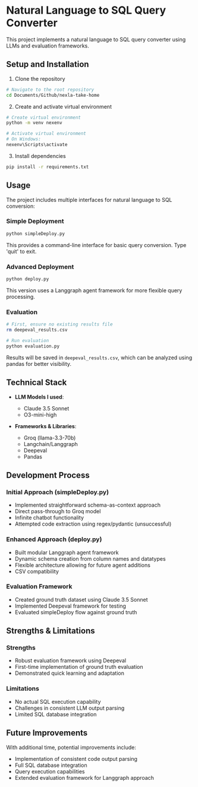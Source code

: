 # Natural Language to SQL Query Converter

This project implements a natural language to SQL query converter using LLMs and evaluation frameworks.

## Setup and Installation

1. Clone the repository
```bash
# Navigate to the root repository
cd Documents/Github/nexla-take-home
```

2. Create and activate virtual environment
```bash
# Create virtual environment
python -m venv nexenv

# Activate virtual environment
# On Windows:
nexenv\Scripts\activate
```

3. Install dependencies
```bash
pip install -r requirements.txt
```

## Usage

The project includes multiple interfaces for natural language to SQL conversion:

### Simple Deployment
```bash
python simpleDeploy.py
```
This provides a command-line interface for basic query conversion. Type 'quit' to exit.

### Advanced Deployment
```bash
python deploy.py
```
This version uses a Langgraph agent framework for more flexible query processing.

### Evaluation
```bash
# First, ensure no existing results file
rm deepeval_results.csv

# Run evaluation
python evaluation.py
```
Results will be saved in `deepeval_results.csv`, which can be analyzed using pandas for better visibility.

## Technical Stack

- **LLM Models I used**: 
  - Claude 3.5 Sonnet
  - O3-mini-high

- **Frameworks & Libraries**:
  - Groq (llama-3.3-70b)
  - Langchain/Langgraph
  - Deepeval
  - Pandas

## Development Process

### Initial Approach (simpleDeploy.py)
- Implemented straightforward schema-as-context approach
- Direct pass-through to Groq model
- Infinite chatbot functionality
- Attempted code extraction using regex/pydantic (unsuccessful)

### Enhanced Approach (deploy.py)
- Built modular Langgraph agent framework
- Dynamic schema creation from column names and datatypes
- Flexible architecture allowing for future agent additions
- CSV compatibility

### Evaluation Framework
- Created ground truth dataset using Claude 3.5 Sonnet
- Implemented Deepeval framework for testing
- Evaluated simpleDeploy flow against ground truth

## Strengths & Limitations

### Strengths
- Robust evaluation framework using Deepeval
- First-time implementation of ground truth evaluation
- Demonstrated quick learning and adaptation

### Limitations
- No actual SQL execution capability
- Challenges in consistent LLM output parsing
- Limited SQL database integration

## Future Improvements

With additional time, potential improvements include:

- Implementation of consistent code output parsing
- Full SQL database integration
- Query execution capabilities
- Extended evaluation framework for Langgraph approach

